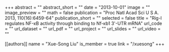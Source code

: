+++
abstract = ""
abstract_short = ""
date = "2013-10-01"
image = ""
image_preview = ""
math = false
publication = "Proc Natl Acad Sci U S A. 2013, 110(16):6459-64"
publication_short = ""
selected = false
title = "Rig-I regulates NF-κB activity through binding to Nf-κb1 3'-UTR mRNA"
url_code = ""
url_dataset = ""
url_pdf = ""
url_project = ""
url_slides = ""
url_video = ""

[[authors]]
    name = "Xue-Song Liu"
    is_member = true
    link = "/xuesong"
+++
